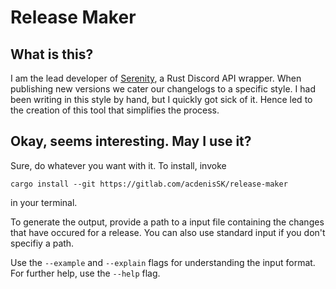 # Release Maker

## What is this?

I am the lead developer of [Serenity], a Rust Discord API wrapper. When publishing new versions we cater our changelogs to a specific style.
I had been writing in this style by hand, but I quickly got sick of it. Hence led to the creation of this tool that simplifies the process.

## Okay, seems interesting. May I use it?

Sure, do whatever you want with it. To install, invoke
```
cargo install --git https://gitlab.com/acdenisSK/release-maker
```
in your terminal.

To generate the output, provide a path to a input file containing the changes that have occured for a release. You can also use standard input if you don't specifiy a path.

Use the `--example` and `--explain` flags for understanding the input format. For further help, use the `--help` flag.

[Serenity]: https://github.com/serenity-rs/serenity
